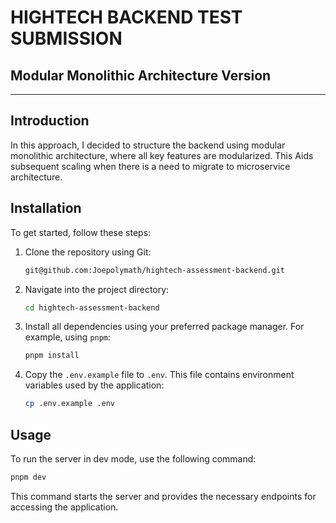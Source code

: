# HIGHTECH BACKEND TEST SUBMISSION

## Modular Monolithic Architecture Version

---

## Introduction

In this approach, I decided to structure the backend using modular monolithic architecture, where all key features are modularized.
This Aids subsequent scaling when there is a need to migrate to microservice architecture.

## Installation

To get started, follow these steps:

1. Clone the repository using Git:

   ```bash
   git@github.com:Joepolymath/hightech-assessment-backend.git
   ```

2. Navigate into the project directory:

   ```bash
   cd hightech-assessment-backend
   ```

3. Install all dependencies using your preferred package manager. For example, using `pnpm`:

   ```bash
   pnpm install
   ```

4. Copy the `.env.example` file to `.env`. This file contains environment variables used by the application:
   ```bash
   cp .env.example .env
   ```

## Usage

To run the server in dev mode, use the following command:

```bash
pnpm dev
```

This command starts the server and provides the necessary endpoints for accessing the application.
